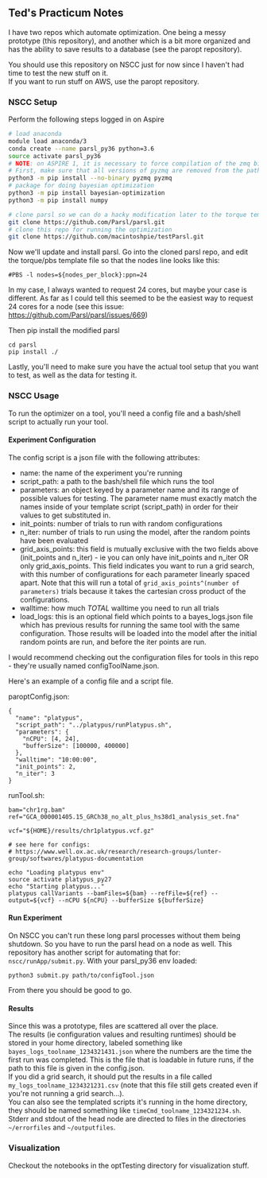 ## Ted's Practicum Notes

I have two repos which automate optimization. One being a messy prototype (this repository), and another which is a bit more organized and has the ability to save results to a database (see the paropt repository). 

You should use this repository on NSCC just for now since I haven't had time to test the new stuff on it.  
If you want to run stuff on AWS, use the paropt repository. 

### NSCC Setup
Perform the following steps logged in on Aspire  
```bash
# load anaconda
module load anaconda/3
conda create --name parsl_py36 python=3.6
source activate parsl_py36
# NOTE: on ASPIRE 1, it is necessary to force compilation of the zmq bindings.
# First, make sure that all versions of pyzmq are removed from the path.
python3 -m pip install --no-binary pyzmq pyzmq
# package for doing bayesian optimization
python3 -m pip install bayesian-optimization
python3 -m pip install numpy

# clone parsl so we can do a hacky modification later to the torque template
git clone https://github.com/Parsl/parsl.git
# clone this repo for running the optimization
git clone https://github.com/macintoshpie/testParsl.git
```

Now we'll update and install parsl. Go into the cloned parsl repo, and edit the torque/pbs template file so that the nodes line looks like this:
```
#PBS -l nodes=${nodes_per_block}:ppn=24
```
In my case, I always wanted to request 24 cores, but maybe your case is different. As far as I could tell this seemed to be the easiest way to request 24 cores for a node (see this issue: https://github.com/Parsl/parsl/issues/669)

Then pip install the modified parsl
```
cd parsl
pip install ./
```

Lastly, you'll need to make sure you have the actual tool setup that you want to test, as well as the data for testing it.

### NSCC Usage
To run the optimizer on a tool, you'll need a config file and a bash/shell script to actually run your tool.

#### Experiment Configuration
The config script is a json file with the following attributes:
- name: the name of the experiment you're running
- script_path: a path to the bash/shell file which runs the tool
- parameters: an object keyed by a parameter name and its range of possible values for testing. The parameter name must exactly match the names inside of your template script (script_path) in order for their values to get substituted in.
- init_points: number of trials to run with random configurations
- n_iter: number of trials to run using the model, after the random points have been evaluated
- grid_axis_points: this field is mutually exclusive with the two fields above (init_points and n_iter) - ie you can only have init_points and n_iter OR only grid_axis_points. This field indicates you want to run a grid search, with this number of configurations for each parameter linearly spaced apart. Note that this will run a total of `grid_axis_points^(number of parameters)` trials because it takes the cartesian cross product of the configurations.
- walltime: how much *TOTAL* walltime you need to run all trials
- load_logs: this is an optional field which points to a bayes_logs.json file which has previous results for running the same tool with the same configuration. Those results will be loaded into the model after the initial random points are run, and before the iter points are run.  

I would recommend checking out the configuration files for tools in this repo - they're usually named configToolName.json.

Here's an example of a config file and a script file.

paroptConfig.json:
```
{
  "name": "platypus",
  "script_path": "../platypus/runPlatypus.sh",
  "parameters": {
    "nCPU": [4, 24],
    "bufferSize": [100000, 400000]
  },
  "walltime": "10:00:00",
  "init_points": 2,
  "n_iter": 3
}
```

runTool.sh:
```
bam="chr1rg.bam"
ref="GCA_000001405.15_GRCh38_no_alt_plus_hs38d1_analysis_set.fna"

vcf="${HOME}/results/chr1platypus.vcf.gz"

# see here for configs:
# https://www.well.ox.ac.uk/research/research-groups/lunter-group/softwares/platypus-documentation

echo "Loading platypus env"
source activate platypus_py27
echo "Starting platypus..."
platypus callVariants --bamFiles=${bam} --refFile=${ref} --output=${vcf} --nCPU ${nCPU} --bufferSize ${bufferSize}
```

#### Run Experiment
On NSCC you can't run these long parsl processes without them being shutdown. So you have to run the parsl head on a node as well. This repository has another script for automating that for: `nscc/runApp/submit.py`.
With your parsl_py36 env loaded:
```
python3 submit.py path/to/configTool.json
```
From there you should be good to go.

#### Results
Since this was a prototype, files are scattered all over the place.  
The results (ie configuration values and resulting runtimes) should be stored in your home directory, labeled something like `bayes_logs_toolname_1234321431.json` where the numbers are the time the first run was completed. This is the file that is loadable in future runs, if the path to this file is given in the config.json.  
If you did a grid search, it should put the results in a file called `my_logs_toolname_1234321231.csv` (note that this file still gets created even if you're not running a grid search...).  
You can also see the templated scripts it's running in the home directory, they should be named something like `timeCmd_toolname_1234321234.sh`.  
Stderr and stdout of the head node are directed to files in the directories `~/errorfiles` and `~/outputfiles`.

### Visualization
Checkout the notebooks in the optTesting directory for visualization stuff.